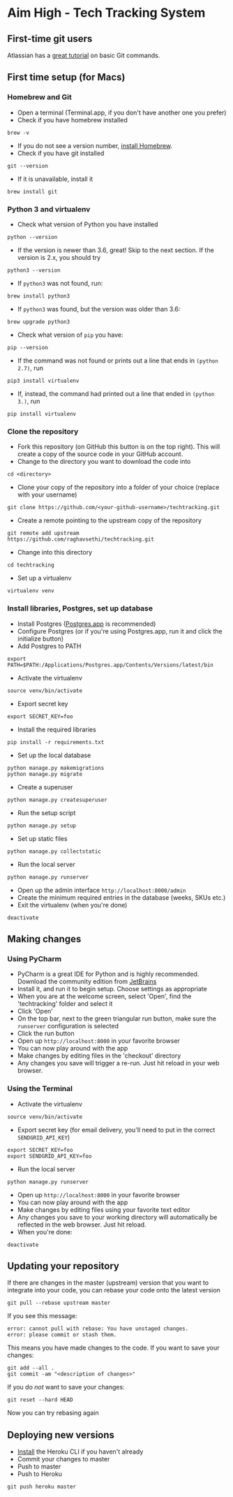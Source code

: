 # Aim High - Tech Tracking System

## First-time git users
Atlassian has a [great tutorial](https://www.atlassian.com/git/tutorials/learn-git-with-bitbucket-cloud) on basic Git commands.

## First time setup (for Macs)

### Homebrew and Git
* Open a terminal (Terminal.app, if you don't have another one you prefer)
* Check if you have homebrew installed
```commandline
brew -v
```
* If you do not see a version number, [install Homebrew](https://brew.sh/).
* Check if you have git installed
```commandline
git --version
```
* If it is unavailable, install it
```commandline
brew install git
```

### Python 3 and virtualenv
* Check what version of Python you have installed
```commandline
python --version
```
* If the version is newer than 3.6, great! Skip to the next section. If the version is 2.x, you should try
```commandline
python3 --version
```
* If `python3` was not found, run:
```commandline
brew install python3
```
* If `python3` was found, but the version was older than 3.6:
```commandline
brew upgrade python3
```
* Check what version of `pip` you have:
```commandline
pip --version
```
* If the command was not found or prints out a line that ends in `(python 2.7)`, run
```commandline
pip3 install virtualenv
```
* If, instead, the command had printed out a line that ended in `(python 3.)`, run
```commandline
pip install virtualenv
```

### Clone the repository

* Fork this repository (on GitHub this button is on the top right). This will create a copy of the source
  code in your GitHub account.
* Change to the directory you want to download the code into
```commandline
cd <directory>
```
* Clone your copy of the repository into a folder of your choice (replace <username> with your username)
```commandline
git clone https://github.com/<your-github-username>/techtracking.git
```
* Create a remote pointing to the upstream copy of the repository
```commandline
git remote add upstream https://github.com/raghavsethi/techtracking.git
```
* Change into this directory
```commandline
cd techtracking
```
* Set up a virtualenv
```commandline
virtualenv venv
```

### Install libraries, Postgres, set up database
* Install Postgres ([Postgres.app](http://postgresapp.com/) is recommended)
* Configure Postgres (or if you're using Postgres.app, run it and click the initialize button)
* Add Postgres to PATH
```commandline
export PATH=$PATH:/Applications/Postgres.app/Contents/Versions/latest/bin
```
* Activate the virtualenv
```commandline
source venv/bin/activate
```
* Export secret key
```commandline
export SECRET_KEY=foo
```
* Install the required libraries
```commandline
pip install -r requirements.txt
```
* Set up the local database
```commandline
python manage.py makemigrations
python manage.py migrate
```
* Create a superuser
```commandline
python manage.py createsuperuser
```
* Run the setup script
```commandline
python manage.py setup
```
* Set up static files
```commandline
python manage.py collectstatic
```
* Run the local server
```commandline
python manage.py runserver
```
* Open up the admin interface `http://localhost:8000/admin`
* Create the minimum required entries in the database (weeks, SKUs etc.)
* Exit the virtualenv (when you're done)
```commandline
deactivate
```

## Making changes

### Using PyCharm
* PyCharm is a great IDE for Python and is highly recommended. Download
  the community edition from [JetBrains](https://www.jetbrains.com/pycharm/)
* Install it, and run it to begin setup. Choose settings as appropriate
* When you are at the welcome screen, select 'Open', find the 'techtracking' folder and select it
* Click 'Open'
* On the top bar, next to the green triangular run button, make sure the `runserver` configuration is selected
* Click the run button
* Open up `http://localhost:8000` in your favorite browser
* You can now play around with the app
* Make changes by editing files in the 'checkout' directory
* Any changes you save will trigger a re-run. Just hit reload in your web browser.

### Using the Terminal
* Activate the virtualenv
```commandline
source venv/bin/activate
```
* Export secret key (for email delivery, you'll need to put in the correct `SENDGRID_API_KEY`)
```commandline
export SECRET_KEY=foo
export SENDGRID_API_KEY=foo
```
* Run the local server
```commandline
python manage.py runserver
```
* Open up `http://localhost:8000` in your favorite browser
* You can now play around with the app
* Make changes by editing files using your favorite text editor
* Any changes you save to your working directory will automatically be reflected
  in the web browser. Just hit reload.
* When you're done:
```commandline
deactivate
```

## Updating your repository

If there are changes in the master (upstream) version that you want to integrate
into your code, you can rebase your code onto the latest version
```commandline
git pull --rebase upstream master
```
If you see this message:
```commandline
error: cannot pull with rebase: You have unstaged changes.
error: please commit or stash them.
```
This means you have made changes to the code. If you want to save your changes:
```commandline
git add --all .
git commit -am "<description of changes>"
```
If you do *not* want to save your changes:
```commandline
git reset --hard HEAD
```
Now you can try rebasing again


## Deploying new versions

* [Install](https://devcenter.heroku.com/articles/heroku-cli) the Heroku CLI if you haven't already
* Commit your changes to master
* Push to master
* Push to Heroku
```commandline
git push heroku master
```